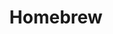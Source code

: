 ---
codehost: https://github.com/Homebrew/brew
facebook: https://facebook.com/machomebrew
logohandle: brewsh
sort: brew
title: Homebrew
website: https://brew.sh/
---